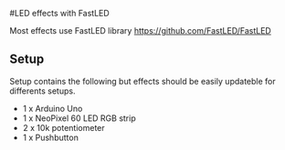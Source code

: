 #LED effects with FastLED

Most effects use FastLED library https://github.com/FastLED/FastLED

## Setup

Setup contains the following but effects should be easily updateble for differents setups.

- 1 x Arduino Uno
- 1 x NeoPixel 60 LED RGB strip
- 2 x 10k potentiometer
- 1 x Pushbutton
